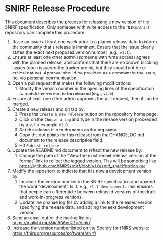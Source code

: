 # SNIRF Release Procedure

This document describes the process for releasing a new version of the SNIRF specification.
Only someone with write access to the `fNIRS/snirf` repository can complete this procedure.

1. Raise an issue at least one week prior to a planed release date to inform the community that a release is imminent.
   Ensure that the issue clearly states the exact next proposed version number (e.g., `v1.0`).
2. Ensure at least one other admin (someone with write access) agrees with the planned release,
   and confirms that there are no known blocking issues (open issues in the tracker are ok, but they should not be of critical nature). 
   Approval should be provided as a comment in the issue, not via personal communication.
3. Open a pull request that makes the following modifications:
   1. Modify the version number in the opening lines of the specification to match the version to be released (e.g., `v1.0`).
4. Ensure at least one other admin approves the pull request, then it can be merged.
5. Create a new release and git tag by:
   1. Press the `Create a new release` button on the repository home page.
   2. Click on the `Choose a tag` and type in the release version proceeded by a v, for example `v1.0`.
   3. Set the release title to the same as the tag name.
   4. Copy the dot points for this release from the CHANGELOG.md document to the release description field.
   5. Hit `Publish release`
6. Update the README.md document to reflect the new release by:
   1. Change the path of the "View the most recent release version of the format" link to reflect the tagged version.
      This will be something like https://github.com/fNIRS/snirf/blob/v1.0/snirf_specification.md
7. Modify the repository to indicate that it is now a development version by:
   1. Increase the version number in the SNIRF specification and append the word "development" to it. E.g., `v1.1-development`.
      This ensures that people can differentiate between released versions of the draft and work-in-progress versions.
   2. Update the change log file by adding a link to the released version, specifying the release data, and adding the next development version.
8. Send an email out on the mailing list via: https://mailchi.mp/89a906ec22cf/snirf
9. Increase the version number listed on the Society for fNIRS website: https://fnirs.org/resources/software/snirf/
